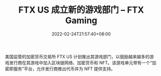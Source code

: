 ﻿---
title: "FTX US 成立新的游戏部门 – FTX Gaming"
date: 2022-02-24T21:57:40+08:00
lastmod: 2022-02-24T16:45:40+08:00
draft: false
authors: ["Small"]
description: "美国监管的加密货币交易所 FTX US 计划推出其游戏部门，以鼓励越来越多的游戏发行商在其游戏中加入区块链网络、加密货币和 NFT。该游戏单元带有一个“加密即服务”平台，允许发行商推出代币并为 NFT 提供支持。"
featuredImage: "ftx-us-to-launch-a-new-gaming-division-ftx-gaming.jpg"
tags: ["Action Game","动作游戏","Play to Earn"]
categories: ["news"]
news: ["动作游戏"]
weight: 
lightgallery: true
pinned: false
recommend: false
recommend1: false
---

美国监管的加密货币交易所 FTX US 计划推出其游戏部门，以鼓励越来越多的游戏发行商在其游戏中加入区块链网络、加密货币和 NFT。该游戏单元带有一个“加密即服务”平台，允许发行商推出代币并为 NFT 提供支持。

<!--more-->

